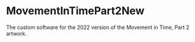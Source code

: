 # MovementInTimePart2New
 The custom software for the 2022 version of the Movement in Time, Part 2 artwork.
